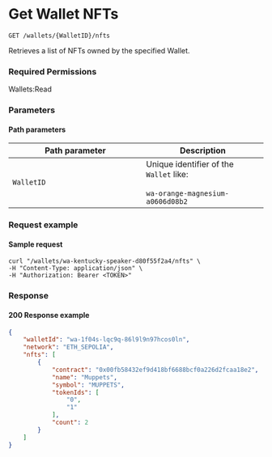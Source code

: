 # Get Wallet NFTs

`GET /wallets/{WalletID}/nfts`

Retrieves a list of NFTs owned by the specified Wallet.&#x20;

### Required Permissions <a href="#scopes" id="scopes"></a>

Wallets:Read

### Parameters <a href="#request-example.1" id="request-example.1"></a>

#### Path parameters <a href="#path-parameters" id="path-parameters"></a>

<table><thead><tr><th width="248">Path parameter</th><th>Description</th></tr></thead><tbody><tr><td><code>WalletID</code></td><td>Unique identifier of the <code>Wallet</code> like:<br><br><code>wa-orange-magnesium-a0606d08b2</code></td></tr></tbody></table>

### Request example <a href="#request-example.1" id="request-example.1"></a>

#### Sample request <a href="#sample-request" id="sample-request"></a>

```shell
curl "/wallets/wa-kentucky-speaker-d80f55f2a4/nfts" \
-H "Content-Type: application/json" \
-H "Authorization: Bearer <TOKEN>"
```

### Response <a href="#response" id="response"></a>

#### 200 Response example <a href="#response-example" id="response-example"></a>

```json
{
    "walletId": "wa-1f04s-lqc9q-86l9l9n97hcos0ln",
    "network": "ETH_SEPOLIA",
    "nfts": [
        {
            "contract": "0x00fb58432ef9d418bf6688bcf0a226d2fcaa18e2",
            "name": "Muppets",
            "symbol": "MUPPETS",
            "tokenIds": [
                "0",
                "1"
            ],
            "count": 2
        }
    ]
}

```

